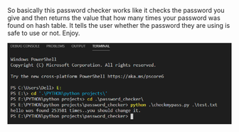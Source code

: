 So basically this password checker works like it checks the password you give and then returns the value that how many times your password 
was found on hash table.
It tells the user whether the password they are using is safe to use or not.
Enjoy.

![](Capture.PNG)
